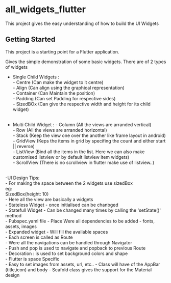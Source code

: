 # all_widgets_flutter

This project gives the easy understanding of how to build the UI Widgets

## Getting Started

This project is a starting point for a Flutter application.

Gives the simple demonstration of some basic widgets. 
There are of 2 types of widgets 

 - Single Child Widgets :  <br />
       - Centre (Can make the widget to it centre) <br/>
       - Align (Can align using the graphical representation) <br />
       - Container (Can Maintain the position)<br/>
       - Padding (Can set Padding for respective sides)<br/>
       - SizedBOx (Can give the respective width and height for its child widget)<br/><br/>
       
 - Multi Child Widget :
       - Column (All the views are arranded vertical)<br/>
       - Row (All the views are arranded horizontal)<br/>
       - Stack (Keep the view one over the another like frame layout in android)<br/>
       - GridView (Keps the items in grid by specifing the count and either start || reverse)<br/>
       - ListView (Bind all the items in the list. Here we can also make customised listview or by default listview item widgets)<br/>
       - ScrollView (There is no scrollview in flutter make use of listview..)<br/><br/>
       
  -UI Design Tips:<br/>
      - For making the space between the 2 widgets use sizedBox<br/>
        eg:<br/>
        SizedBox(height: 10)<br/>
      - Here all the view are basically a widgets<br/>
      - Stateless Widget - once initialised can be chanbged<br/>
      - Statefull Widget - Can be changed many times by calling the 'setState()' method<br/>
      - Pubspec.yaml file - Place Were all dependencies to be added - fonts, assets, images<br/>
      - Expanded widget - Will fill the available spaces <br/>
      - Each screen is called as Route<br/>
      - Were all the navigations can be handled through Navigator<br/>
      - Push and pop is used to navigate and popback to previous Route<br/>
      - Decoration : is used to set background colors and shape<br/>
      - Flutter is space Specific<br/>
      - Easy to set images from assets, url, etc..
      - Class will have of the AppBar (title,icon) and body
      - Scafold class gives the support for the Material design
     
       
